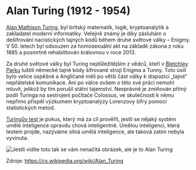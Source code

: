 # Alan Turing (1912 - 1954)
[Alan Mathison Turing](https://en.wikipedia.org/wiki/Alan_Turing), byl britský matematik, logik, kryptoanalytik a zakladatel moderní informatiky. Veřejně známý je díky zásluhám o dešifrování nacistických tajných kódů během druhé světové války – Enigmy. V 50. letech byl odsouzen za homosexuální akt na základě zákona z roku 1885 a posmrtně rehabilitován královnou v roce 2013.
>
Za druhé světové války byl Turing nejdůležitějším z vědců, kteří v [Bletchley Parku](https://en.wikipedia.org/wiki/Bletchley_Park) luštili německé tajné kódy šifrované stroji Enigma a Tunny. Toto úsilí bylo velice úspěšné a Angličané měli po větší část války k dispozici „tajné“ nepřátelské komunikace. Ani po válce ovšem o této své práci nemohl mluvit, jelikož by tím porušil státní tajemství. Nesprávně je zmiňován přímý podíl Turinga na sestrojení počítače Colossus, ve skutečnosti k němu nepřímo přispěl výzkumem kryptoanalýzy Lorenzovy šifry pomocí statistických metod.
>
[Turingův test](https://en.wikipedia.org/wiki/Turing_test) je pokus, který má za cíl prověřit, jestli se nějaký systém umělé inteligence opravdu chová inteligentně. Umělou inteligenci, která testem projde, nazýváme silná umělá inteligence, ale taková zatím nebyla vyvinuta.
>
![Jestli vidíte toto tak se vám nenačítá obrázek, ale je to Alan Turing](https://github.com/user-attachments/assets/2a156684-3467-4338-944e-d885a6626935)
>
Zdroje: https://cs.wikipedia.org/wiki/Alan_Turing
